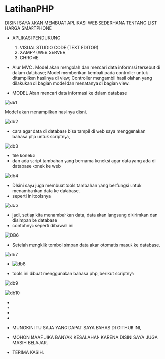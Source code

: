 # LatihanPHP

DISINI SAYA AKAN MEMBUAT APLIKASI WEB SEDERHANA TENTANG LIST HARGA SMARTPHONE

- APLIKASI PENDUKUNG
   1. VISUAL STUDIO CODE (TEXT EDITOR)
   2. XAMPP (WEB SERVER)
   3. CHROME



- Alur MVC 
. Model akan mengolah dan mencari data informasi tersebut di dalam database; Model memberikan kembali pada controller untuk ditampilkan hasilnya di view; Controller mengambil hasil olahan yang dilakukan di bagian model dan menatanya di bagian view.

- MODEL
Akan mencari data informasi ke dalam database

![db1](https://user-images.githubusercontent.com/92988781/157586778-ff61bae1-9626-40f0-92ee-d672b292d198.png)

Model akan menampilkan hasilnya disni.

![db2](https://user-images.githubusercontent.com/92988781/157586988-891cfa9c-4e42-4a58-8315-f3ca7eb83178.png)


- cara agar data di database bisa tampil di web saya menggunakan bahasa php untuk scriptnya, 

![db3](https://user-images.githubusercontent.com/92988781/157607847-7f37ebc2-832b-4496-9c88-db79e03f0050.png)

- file koneksi
- dan ada script tambahan yang bernama koneksi agar data yang ada di database konek ke web

![db4](https://user-images.githubusercontent.com/92988781/157608231-9aea3539-d208-4858-a325-2c83612d9db1.png)


- DIsini saya juga membuat tools tambahan yang berfungsi untuk menambahkan data ke database.
- seperti ini toolsnya

![db5](https://user-images.githubusercontent.com/92988781/157669309-45ba5010-28ec-4569-8815-e0f8106d2b5a.png)

- jadi, setiap kita menambahkan data, data akan langsung dikirimkan dan disimpan ke database
- contohnya seperti dibawah ini

![DB6](https://user-images.githubusercontent.com/92988781/157670003-7ad47cfc-e012-4123-bec5-8265e75a9325.png)

- Setelah mengklik tombol simpan data akan otomatis masuk ke database.

![db7](https://user-images.githubusercontent.com/92988781/157671270-952fefb5-bf9b-4721-8c09-d3f2676288c2.png)

- ![db8](https://user-images.githubusercontent.com/92988781/157671587-9ca9b70c-d620-4684-bd51-cb7e0db9c5b2.png)


- tools ini dibuat menggunakan bahasa php, berikut scriptnya

![db9](https://user-images.githubusercontent.com/92988781/157672077-1bd149d1-0a19-4c2f-b55b-3fb814e476e7.png)

![db10](https://user-images.githubusercontent.com/92988781/157672130-5cdf35e9-69bb-4e22-b7ef-6b3091092076.png)

-
-
-
-
- MUNGKIN ITU SAJA YANG DAPAT SAYA BAHAS DI GITHUB INI,
- MOHON MAAF JIKA BANYAK KESALAHAN KARENA DISINI SAYA JUGA MASIH BELAJAR. 

- TERIMA KASIH.




